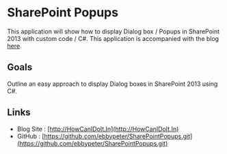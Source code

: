 # SharePoint Popups

This application will show how to display Dialog box / Popups in SharePoint 2013 with custom code / C#. 
This application is accompanied with the blog [here](http://howcanidoit.in/sharepoint/Show-Popups-Programatically-in-SharePoint/).

## Goals
Outline an easy approach to display Dialog boxes in SharePoint 2013 using C#.


## Links
- Blog Site : [http://HowCanIDoIt.In](http://HowCanIDoIt.In) 
- GitHub : [https://github.com/ebbypeter/SharePointPopups.git](https://github.com/ebbypeter/SharePointPopups.git)
